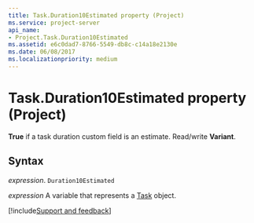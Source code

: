 ```yaml
---
title: Task.Duration10Estimated property (Project)
ms.service: project-server
api_name:
- Project.Task.Duration10Estimated
ms.assetid: e6c0dad7-8766-5549-db8c-c14a18e2130e
ms.date: 06/08/2017
ms.localizationpriority: medium
---
```



# Task.Duration10Estimated property (Project)

 **True** if a task duration custom field is an estimate. Read/write **Variant**.


## Syntax

_expression_. `Duration10Estimated`

_expression_ A variable that represents a [Task](./Project.Task.md) object.

[!include[Support and feedback](~/includes/feedback-boilerplate.md)]
